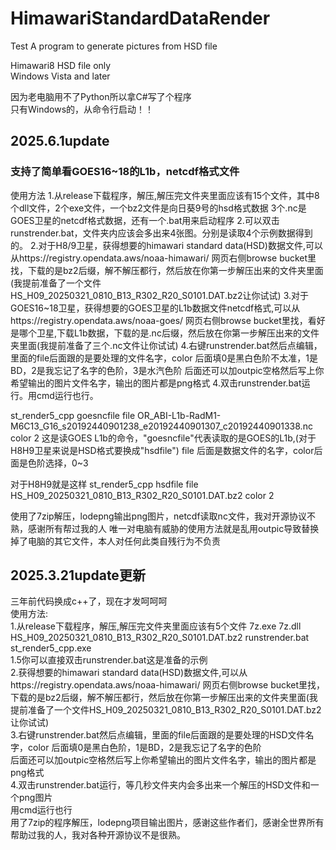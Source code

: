 # HimawariStandardDataRender
Test
A program to generate pictures from HSD file

Himawari8  HSD file only  
 Windows Vista and later

因为老电脑用不了Python所以拿C#写了个程序  
只有Windows的，从命令行启动！！ 
## 2025.6.1update
### 支持了简单看GOES16~18的L1b，netcdf格式文件
使用方法 
1.从release下载程序，解压,解压完文件夹里面应该有15个文件，其中8个dll文件，2个exe文件，一个bz2文件是向日葵9号的hsd格式数据 3个.nc是GOES卫星的netcdf格式数据，还有一个.bat用来启动程序 
2.可以双击runstrender.bat，文件夹内应该会多出来4张图。分别是读取4个示例数据得到的。 
2.对于H8/9卫星，获得想要的himawari standard data(HSD)数据文件,可以从https://registry.opendata.aws/noaa-himawari/ 网页右侧browse bucket里找，下载的是bz2后缀，解不解压都行，然后放在你第一步解压出来的文件夹里面(我提前准备了一个文件HS_H09_20250321_0810_B13_R302_R20_S0101.DAT.bz2让你试试) 
3.对于GOES16~18卫星，获得想要的GOES卫星的L1b数据文件netcdf格式,可以从https://registry.opendata.aws/noaa-goes/ 网页右侧browse bucket里找，看好是哪个卫星,下载L1b数据，下载的是.nc后缀，然后放在你第一步解压出来的文件夹里面(我提前准备了三个.nc文件让你试试) 
4.右键runstrender.bat然后点编辑，里面的file后面跟的是要处理的文件名字，color 后面填0是黑白色阶不太准，1是BD，2是我忘记了名字的色阶，3是水汽色阶 
后面还可以加outpic空格然后写上你希望输出的图片文件名字，输出的图片都是png格式 
4.双击runstrender.bat运行。用cmd运行也行。 

st_render5_cpp goesncfile file OR_ABI-L1b-RadM1-M6C13_G16_s20192440901238_e20192440901307_c20192440901338.nc color 2 
这是读GOES L1b的命令，"goesncfile"代表读取的是GOES的L1b,(对于H8H9卫星来说是HSD格式要换成"hsdfile") file 后面是数据文件的名字，color后面是色阶选择，0~3 

对于H8H9就是这样 st_render5_cpp hsdfile file HS_H09_20250321_0810_B13_R302_R20_S0101.DAT.bz2 color 2 

使用了7zip解压，lodepng输出png图片，netcdf读取nc文件，我对开源协议不熟，感谢所有帮过我的人 
唯一对电脑有威胁的使用方法就是乱用outpic导致替换掉了电脑的其它文件，本人对任何此类自残行为不负责 
## 2025.3.21update更新
三年前代码换成c++了，现在才发呵呵呵  
使用方法:  
1.从release下载程序，解压,解压完文件夹里面应该有5个文件 7z.exe 7z.dll HS_H09_20250321_0810_B13_R302_R20_S0101.DAT.bz2 runstrender.bat st_render5_cpp.exe  
1.5你可以直接双击runstrender.bat这是准备的示例  
2.获得想要的himawari standard data(HSD)数据文件,可以从https://registry.opendata.aws/noaa-himawari/ 网页右侧browse bucket里找，下载的是bz2后缀，解不解压都行，然后放在你第一步解压出来的文件夹里面(我提前准备了一个文件HS_H09_20250321_0810_B13_R302_R20_S0101.DAT.bz2让你试试)  
3.右键runstrender.bat然后点编辑，里面的file后面跟的是要处理的HSD文件名字，color 后面填0是黑白色阶，1是BD，2是我忘记了名字的色阶  
后面还可以加outpic空格然后写上你希望输出的图片文件名字，输出的图片都是png格式  
4.双击runstrender.bat运行，等几秒文件夹内会多出来一个解压的HSD文件和一个png图片  
用cmd运行也行  
用了7zip的程序解压，lodepng项目输出图片，感谢这些作者们，感谢全世界所有帮助过我的人，我对各种开源协议不是很熟。 
